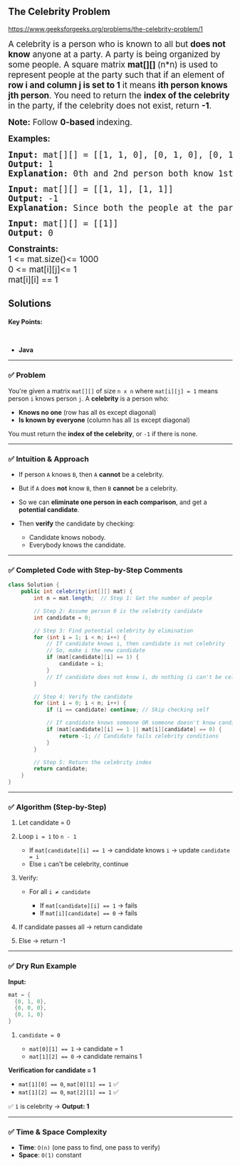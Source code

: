 ## The Celebrity Problem


https://www.geeksforgeeks.org/problems/the-celebrity-problem/1


<div class="problems_problem_content__Xm_eO"><p><span style="font-size: 14pt;">A celebrity is a person who is known to all but&nbsp;<strong>does not know</strong>&nbsp;anyone at a party. A party is being organized by some people. A square matrix&nbsp;<strong>mat[][]&nbsp;</strong>(n*n)&nbsp;is used to represent people at the party such that if an element of <strong>row i and column j is set to 1</strong> it means <strong>ith person knows jth person</strong>.&nbsp;You need to return the <strong>index of the celebrity</strong> in the party, if the celebrity does not exist, return&nbsp;<strong>-1</strong>.</span></p>
<p><span style="font-size: 14pt;"><strong>Note:</strong>&nbsp;Follow <strong>0-based </strong>indexing.</span></p>
<p><span style="font-size: 14pt;"><strong>Examples:</strong></span></p>
<pre><span style="font-size: 14pt;"><strong>Input: </strong>mat[][] = [[1, 1, 0], [0, 1, 0], [0, 1, 1]]
<strong>Output:</strong> 1
<strong>Explanation: </strong>0th and 2nd person both know 1st person. Therefore, 1 is the celebrity person. </span></pre>
<pre><span style="font-size: 14pt;"><strong>Input: </strong>mat[][] = [[1, 1], [1, 1]]
<strong>Output:</strong> -1
<strong>Explanation: </strong>Since both the people at the party know each other. Hence none of them is a celebrity person.</span></pre>
<pre><span style="font-size: 14pt;"><strong>Input: </strong>mat[][] = [[1]]
<strong>Output:</strong> 0</span></pre>
<p><span style="font-size: 14pt;"><strong>Constraints:</strong><br>1 &lt;= mat.size()&lt;= 1000<br>0 &lt;= mat[i][j]&lt;= 1<br>mat[i][i] == 1</span></p></div>

## Solutions

#### Key Points:
```


```

* **Java**



---

### ✅ **Problem**

You're given a matrix `mat[][]` of size `n x n` where `mat[i][j] = 1` means person `i` knows person `j`. A **celebrity** is a person who:

* **Knows no one** (row has all `0`s except diagonal)
* **Is known by everyone** (column has all `1`s except diagonal)

You must return the **index of the celebrity**, or `-1` if there is none.

---

### ✅ **Intuition & Approach**

* If person `A` knows `B`, then `A` **cannot** be a celebrity.
* But if `A` does **not** know `B`, then `B` **cannot** be a celebrity.
* So we can **eliminate one person in each comparison**, and get a **potential candidate**.
* Then **verify** the candidate by checking:

  * Candidate knows nobody.
  * Everybody knows the candidate.

---

### ✅ **Completed Code with Step-by-Step Comments**

```java
class Solution {
    public int celebrity(int[][] mat) {
        int n = mat.length;  // Step 1: Get the number of people

        // Step 2: Assume person 0 is the celebrity candidate
        int candidate = 0;

        // Step 3: Find potential celebrity by elimination
        for (int i = 1; i < n; i++) {
            // If candidate knows i, then candidate is not celebrity
            // So, make i the new candidate
            if (mat[candidate][i] == 1) {
                candidate = i;
            }
            // If candidate does not know i, do nothing (i can't be celebrity)
        }

        // Step 4: Verify the candidate
        for (int i = 0; i < n; i++) {
            if (i == candidate) continue; // Skip checking self

            // If candidate knows someone OR someone doesn't know candidate
            if (mat[candidate][i] == 1 || mat[i][candidate] == 0) {
                return -1; // Candidate fails celebrity conditions
            }
        }

        // Step 5: Return the celebrity index
        return candidate;
    }
}
```

---

### ✅ **Algorithm (Step-by-Step)**

1. Let candidate = 0
2. Loop `i = 1` to `n - 1`

   * If `mat[candidate][i] == 1` → candidate knows `i` → update `candidate = i`
   * Else `i` can't be celebrity, continue
3. Verify:

   * For all `i ≠ candidate`

     * If `mat[candidate][i] == 1` → fails
     * If `mat[i][candidate] == 0` → fails
4. If candidate passes all → return candidate
5. Else → return -1

---

### ✅ **Dry Run Example**

**Input:**

```java
mat = {
  {0, 1, 0},
  {0, 0, 0},
  {0, 1, 0}
}
```

1. `candidate = 0`

   * `mat[0][1] == 1` → candidate = 1
   * `mat[1][2] == 0` → candidate remains 1

**Verification for candidate = 1**

* `mat[1][0] == 0`, `mat[0][1] == 1` ✅
* `mat[1][2] == 0`, `mat[2][1] == 1` ✅

✅ `1` is celebrity → **Output: 1**

---

### ✅ **Time & Space Complexity**

* **Time**: `O(n)` (one pass to find, one pass to verify)
* **Space**: `O(1)` constant






























